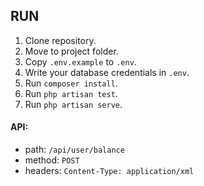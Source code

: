## RUN

1. Clone repository.
2. Move to project folder.
3. Copy `.env.example` to `.env`.
4. Write your database credentials in `.env`.
5. Run `composer install`.
6. Run `php artisan test`.
7. Run `php artisan serve`.

#### API:
  - path: `/api/user/balance`
  - method: `POST`
  - headers: `Content-Type: application/xml`
